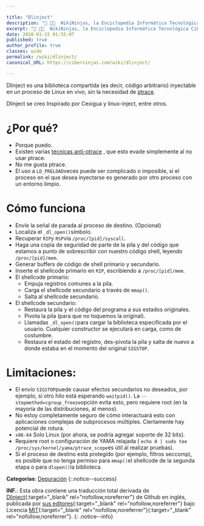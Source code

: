 ```yaml
---

title: "Dlinject"
description: "📖 👨‍💻  WikiNinjas, la Enciclopedia Informática Tecnológica Ciberninjas: Dlinject"
excerpt: "📖 👨‍💻  WikiNinjas, la Enciclopedia Informática Tecnológica Ciberninjas: Dlinject"
date: 2020-01-15 01:55:07
published: true
author_profile: true
classes: wide
permalink: /wiki/dlinject/
canonical_URL: https://ciberninjas.com/wiki/dlinject/

---
```


Dlinject es una biblioteca compartida (es decir, código arbitrario) inyectable en un proceso de Linux en vivo, sin la necesidad de [ptrace](/wiki/ptrace).

Dlinject se creo Inspirado por Cexigua y linux-inject, entre otros.

# ¿Por qué?

- Porque puedo.
- Existen varias [técnicas anti-ptrace](https://www.aldeid.com/wiki/Ptrace-anti-debugging) , que esto evade simplemente al no usar ptrace.
- No me gusta ptrace.
- El uso a `LD_PRELOAD`veces puede ser complicado o imposible, si el proceso en el que desea inyectarse es generado por otro proceso con un entorno limpio.

# Cómo funciona

- Envíe la señal de parada al proceso de destino. (Opcional)
- Localiza el `_dl_open()`símbolo.
- Recuperar `RIP`y `RSP`vía `/proc/[pid]/syscall`.
- Haga una copia de seguridad de parte de la pila y del código que estamos a punto de sobrescribir con nuestro código shell, leyendo `/proc/[pid]/mem`.
- Generar buffers de código de shell primario y secundario.
- Inserte el shellcode primario en `RIP`, escribiendo a `/proc/[pid]/mem`.
- El shellcode primario:
	- Empuja registros comunes a la pila.
	- Carga el shellcode secundario a través de `mmap()`.
	- Salta al shellcode secundario.
- El shellcode secundario:
	- Restaura la pila y el código del programa a sus estados originales.
	- Pivota la pila (para que no toquemos la original).
	- Llamadas `_dl_open()`para cargar la biblioteca especificada por el usuario. Cualquier constructor se ejecutará en carga, como de costumbre.
	- Restaura el estado del registro, des-pivota la pila y salta de nuevo a donde estaba en el momento del original `SIGSTOP`.

# Limitaciones:

- El envío `SIGSTOP`puede causar efectos secundarios no deseados, por ejemplo, si otro hilo está esperando `waitpid()`. La `--stopmethod=cgroup_freeze`opción evita esto, pero requiere root (en la mayoría de las distribuciones, al menos).
- No estoy completamente seguro de cómo interactuará esto con aplicaciones complejas de subprocesos múltiples. Ciertamente hay potencial de rotura.
- `x86-64` Solo Linux (por ahora, se podría agregar soporte de 32 bits).
- Requiere root o configuración de YAMA relajada ( `echo 0 | sudo tee /proc/sys/kernel/yama/ptrace_scope`es útil al realizar pruebas).
- Si el proceso de destino está protegido (por ejemplo, filtros seccomp), es posible que no tenga permiso para `mmap()`el shellcode de la segunda etapa o para `dlopen()`la biblioteca.

**Categorías**: [Depuración](/wiki/categoria/depuracion/)
{:.notice--success}

**INF.**: Esta obra contiene una traducción total derivada de [Dlinject](https://github.com/DavidBuchanan314/dlinject#dlinjectpy){:target="_blank" rel="nofollow,noreferrer"} de Github en inglés, publicada por [sus editores](https://en.wikipedia.org/w/index.php?title=Ptrace&action=history){:target="_blank" rel="nofollow,noreferrer"} bajo Licencia [MIT](https://github.com/DavidBuchanan314/dlinject/blob/master/LICENSE){:target="_blank" rel="nofollow,noreferrer"}{:target="_blank" rel="nofollow,noreferrer"}.
{: .notice--info}